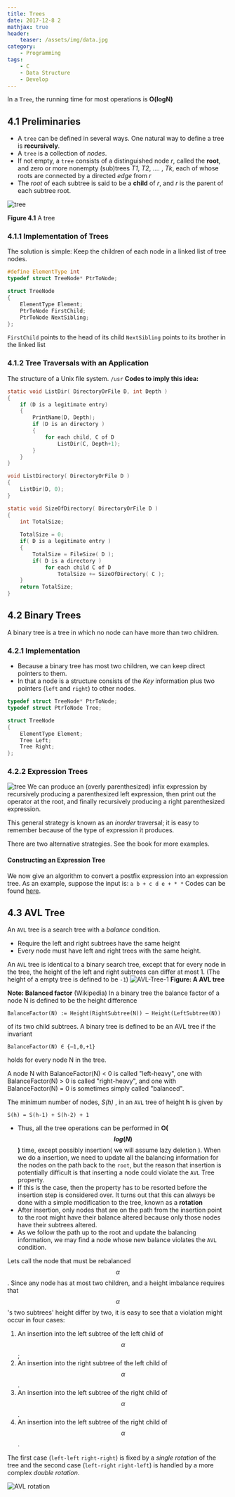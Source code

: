 ```yaml
---
title: Trees
date: 2017-12-8 2
mathjax: true
header:
    teaser: /assets/img/data.jpg
category:
    - Programming
tags: 
    - C
    - Data Structure
    - Develop
---
```


In a `Tree`, the running time for most operations is __O(logN)__

<!-- more -->

## 4.1 Preliminaries
 - A `tree` can be defined in several ways. One natural way to define a tree is __recursively__.
- A `tree` is a collection of _nodes_.
- If not empty, a `tree` consists of a distinguished node _r_, called the __root__, and zero or more nonempty (sub)trees _T1_, _T2_, .... , _Tk_, each of whose roots are connected by a directed _edge_ from _r_
- The _root_ of each subtree is said to be a __child__ of _r_, and _r_ is the parent of each subtree root.

![tree](/assets/img/tree.svg) 

__Figure 4.1__ A tree

### 4.1.1 Implementation of Trees
The solution is simple:
    Keep the children of each node in a linked list of tree nodes.
```c
#define ElementType int
typedef struct TreeNode* PtrToNode;

struct TreeNode
{
	ElementType Element;
	PtrToNode FirstChild;
	PtrToNode NextSibling;
};
``` 
`FirstChild` points to the head of its child 
`NextSibling` points to its brother in the linked list

### 4.1.2 Tree Traversals with an Application
The structure of a Unix file system.
`/usr`
__Codes to imply this idea:__
```c
static void ListDir( DirectoryOrFile D, int Depth )
{
	if (D is a legitimate entry)
	{
		PrintName(D, Depth);
		if (D is an directory )
		{
			for each child, C of D
				ListDir(C, Depth+1);
		}
	}
}

void ListDirectory( DirectoryOrFile D )
{
	ListDir(D, 0);
}

static void SizeOfDirectory( DirectoryOrFile D )
{
    int TotalSize;
    
    TotalSize = 0;
    if( D is a legitimate entry )
    {
        TotalSize = FileSize( D );
        if( D is a directory )
            for each child C of D
                TotalSize += SizeOfDirectory( C );
    }
    return TotalSize;
}
```

## 4.2 Binary Trees 
A binary tree is a tree in which no node can have more than two children.
### 4.2.1 Implementation
- Because a binary tree has most two children, we can keep direct pointers to them.
- In that a node is a structure consists of the _Key_ information plus two pointers (`left` and `right`) to other nodes.

```c
typedef struct TreeNode* PtrToNode;
typedef struct PtrToNode Tree;

struct TreeNode
{
	ElementType Element;
	Tree Left;
	Tree Right;
};
```

### 4.2.2 Expression Trees
![tree](/assets/img/exp-tree.svg)
We can produce an (overly parenthesized) infix expression by recursively producing a parenthesized left expression, then print out the operator at the root, and finally recursively producing a right parenthesized expression.

This general strategy is known as an _inorder_ traversal; it is easy to remember because of the type of expression it produces.

There are two alternative strategies. See the book for more examples.

#### Constructing an Expression Tree
We now give an algorithm to convert a postfix expression into an expression tree.
As an example, suppose the input is:
    `a b + c d e + * *`
Codes can be found [here](https://github.com/hellobbn/C-Program/tree/master/C-Programs/P-8).

## 4.3 AVL Tree
An `AVL` tree is a search tree with a *balance* condition.
- Require the left and right subtrees have the same height 
- Every node must have left and right trees with the same height.

An `AVL` tree is identical to a binary search tree, except that for every node in the tree, the height of the left and right subtrees can differ at most 1. (The height of a empty tree is defined to be `-1`)
![AVL-Tree-1](/assets/img/AVL-Tree-1.svg.png)
__Figure: A AVL tree__

__Note: Balanced factor__ (Wikipedia)
In a binary tree the balance factor of a node N is defined to be the height difference

    BalanceFactor(N) := Height(RightSubtree(N)) – Height(LeftSubtree(N))

of its two child subtrees. A binary tree is defined to be an AVL tree if the invariant

    BalanceFactor(N) ∈ {–1,0,+1}

holds for every node N in the tree.

A node N with BalanceFactor(N) < 0 is called "left-heavy", one with BalanceFactor(N) > 0 is called "right-heavy", and one with BalanceFactor(N) = 0 is sometimes simply called "balanced".
             
              
               
               
The minimum number of nodes, _S(h)_ , in an `AVL` tree of height __h__ is given by

    S(h) = S(h-1) + S(h-2) + 1 


- Thus, all the tree operations can be performed in __O($$log(N)$$)__ time, except possibly insertion( we will assume lazy deletion ). When we do a insertion, we need to update all the balancing information for the nodes on the path back to the `root`, but the reason that insertion is potentially difficult is that inserting a node could violate the `AVL` Tree property.
- If this is the case, then the property has to be resorted before the insertion step is considered over. It turns out that this can always be done with a simple modification to the tree, known as a __rotation__
- After insertion, only nodes that are on the path from the insertion point to the root might have their balance altered because only those nodes have their subtrees altered. 
- As we follow the path up to the root and update the balancing information, we may find a node whose new balance violates the `AVL` condition.

Lets call the node that must be rebalanced $${\alpha}$$. Since any node has at most two children, and a height imbalance requires that $${\alpha}$$'s two subtrees' height differ by two, it is easy to see that a violation might occur in four cases:
1. An insertion into the left subtree of the left child of $${\alpha}$$;
2. An insertion into the right subtree of the left child of $${\alpha}$$.
3. An insertion into the left subtree of the right child of $${\alpha}$$.
4. An insertion into the left subtree of the right child of $${\alpha}$$.

The first case (`left-left` `right-right`) is fixed by a _single rotation_ of the tree and the second case (`left-right` `right-left`) is handled by a more complex _double rotation_.

![AVL rotation](/img/assets/AVL-Tree-2.gif)


  
  


